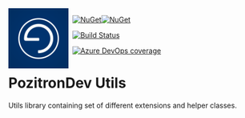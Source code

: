 <img align="left" src="pozitronlogo.png" width="120" height="120">

&nbsp; [![NuGet](https://img.shields.io/nuget/v/PozitronDev.Utils.svg)](https://www.nuget.org/packages/PozitronDev.Utils)[![NuGet](https://img.shields.io/nuget/dt/PozitronDev.Utils.svg)](https://www.nuget.org/packages/PozitronDev.Utils)

&nbsp; [![Build Status](https://dev.azure.com/pozitrondev/PozitronDev.Utils/_apis/build/status/fiseni.PozitronDev.Utils?branchName=master)](https://dev.azure.com/pozitrondev/PozitronDev.Utils/_build/latest?definitionId=2&branchName=master)

&nbsp; [![Azure DevOps coverage](https://img.shields.io/azure-devops/coverage/pozitrondev/PozitronDev.Utils/2.svg)](https://dev.azure.com/pozitrondev/PozitronDev.Utils/_build/latest?definitionId=2&branchName=master)

# PozitronDev Utils

Utils library containing set of different extensions and helper classes. 
